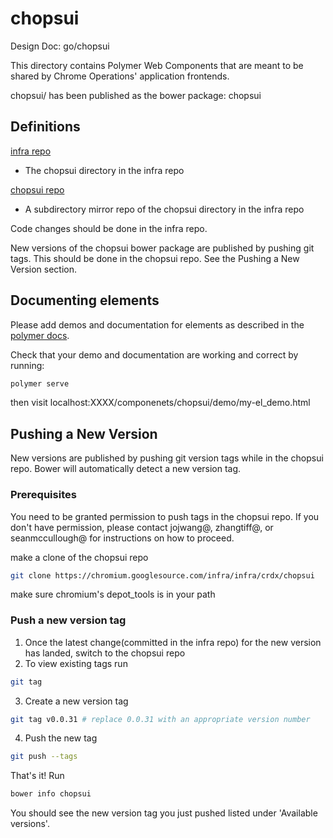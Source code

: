 # chopsui

Design Doc: go/chopsui

This directory contains Polymer Web Components that are meant to be shared
by Chrome Operations' application frontends.

chopsui/ has been published as the bower package: chopsui

## Definitions

[infra repo](https://chromium.googlesource.com/infra/infra/+/master/crdx/chopsui/)

- The chopsui directory in the infra repo

[chopsui repo](https://chromium.googlesource.com/infra/infra/crdx/chopsui.git)

- A subdirectory mirror repo of the chopsui directory in the infra repo

Code changes should be done in the infra repo.

New versions of the chopsui bower package are published by pushing git tags. This should be done in the chopsui repo. See the Pushing a New Version section.

## Documenting elements
Please add demos and documentation for elements as described in the [polymer docs](https://www.polymer-project.org/2.0/docs/tools/documentation#document-an-element).

Check that your demo and documentation are working and correct by running:

```sh
polymer serve
```

then visit localhost:XXXX/componenets/chopsui/demo/my-el_demo.html

## Pushing a New Version

New versions are published by pushing git version tags while in the chopsui repo.
Bower will automatically detect a new version tag.

### Prerequisites
You need to be granted permission to push tags in the chopsui repo. If you don't have
permission, please contact jojwang@, zhangtiff@, or seanmccullough@ for instructions on
how to proceed.


make a clone of the chopsui repo

```sh
git clone https://chromium.googlesource.com/infra/infra/crdx/chopsui
```

make sure chromium's depot_tools is in your path

### Push a new version tag

1) Once the latest change(committed in the infra repo) for the new version has landed, switch
to the chopsui repo
2) To view existing tags run

```sh
git tag
```
3) Create a new version tag

```sh
git tag v0.0.31 # replace 0.0.31 with an appropriate version number
```
4) Push the new tag

```sh
git push --tags
```

That's it!
Run

```sh
bower info chopsui
```
You should see the new version tag you just pushed listed under 'Available versions'.
